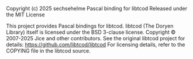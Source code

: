 Copyright (c) 2025 sechsehelme
Pascal binding for libtcod
Released under the MIT License

This project provides Pascal bindings for libtcod.
libtcod (The Doryen Library) itself is licensed under the BSD 3-clause license.
Copyright © 2007-2025 Jice and other contributors.
See the original libtcod project for details: https://github.com/libtcod/libtcod
For licensing details, refer to the COPYING file in the libtcod source.
